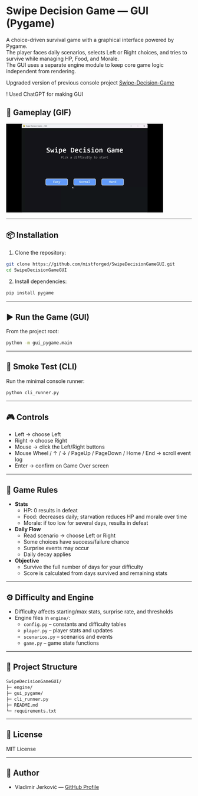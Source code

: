 # Swipe Decision Game — GUI (Pygame)

A choice-driven survival game with a graphical interface powered by Pygame.  
The player faces daily scenarios, selects Left or Right choices, and tries to survive while managing HP, Food, and Morale.  
The GUI uses a separate engine module to keep core game logic independent from rendering.

Upgraded version of previous console project [Swipe-Decision-Game](https://github.com/mistforged/swipe-decision-game)

! Used ChatGPT for making GUI

## 🎥 Gameplay (GIF)

![Gameplay preview](docs/media/gameplay.gif)

---

## 📦 Installation

1. Clone the repository:
```bash
git clone https://github.com/mistforged/SwipeDecisionGameGUI.git
cd SwipeDecisionGameGUI
```

2. Install dependencies:
```bash
pip install pygame
```

---

## ▶ Run the Game (GUI)

From the project root:
```bash
python -m gui_pygame.main
```

---

## 🧪 Smoke Test (CLI)

Run the minimal console runner:
```bash
python cli_runner.py
```

---

## 🎮 Controls

- Left → choose Left
- Right → choose Right
- Mouse → click the Left/Right buttons
- Mouse Wheel / ↑ / ↓ / PageUp / PageDown / Home / End → scroll event log
- Enter → confirm on Game Over screen

---

## 🧠 Game Rules

- **Stats**
  - HP: 0 results in defeat
  - Food: decreases daily; starvation reduces HP and morale over time
  - Morale: if too low for several days, results in defeat
- **Daily Flow**
  - Read scenario → choose Left or Right
  - Some choices have success/failure chance
  - Surprise events may occur
  - Daily decay applies
- **Objective**
  - Survive the full number of days for your difficulty
  - Score is calculated from days survived and remaining stats

---

## ⚙️ Difficulty and Engine

- Difficulty affects starting/max stats, surprise rate, and thresholds
- Engine files in `engine/`:
  - `config.py` – constants and difficulty tables
  - `player.py` – player stats and updates
  - `scenarios.py` – scenarios and events
  - `game.py` – game state functions

---

## 🧭 Project Structure

```
SwipeDecisionGameGUI/
├─ engine/
├─ gui_pygame/
├─ cli_runner.py
├─ README.md
└─ requirements.txt
```

---

## 📄 License

MIT License

---

## 👤 Author

- Vladimir Jerković — [GitHub Profile](https://github.com/mistforged)
